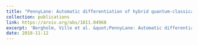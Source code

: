```yaml
---
title: "PennyLane: Automatic differentiation of hybrid quantum-classical computations"
collection: publications
link: https://arxiv.org/abs/1811.04968
excerpt: 'Bergholm, Ville et al. &quot;PennyLane: Automatic differentiation of hybrid quantum-classical computations.&quot; (2018).'
date: 2018-11-12
---
```


